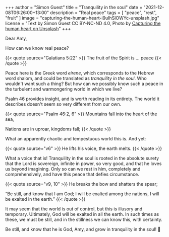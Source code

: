+++
author = "Simon Guest"
title = "Tranquility in the soul"
date = "2021-12-08T06:26:00+13:00"
description = "Real peace"
tags = [ "peace", "rest", "fruit" ]
image = "capturing-the-human-heart-i9uIhSlOWYc-unsplash.jpg"
license = "Text by Simon Guest CC BY-NC-ND 4.0, Photo by [Capturing the human heart on Unsplash](https://unsplash.com/photos/i9uIhSlOWYc)"
+++

Dear Amy,

How can we know real peace?

{{< quote source="Galatians 5:22" >}}
The fruit of the Spirit is ... peace
{{< /quote >}}

Peace here is the Greek word _eirene_, which corresponds to the Hebrew word shalom, and could be translated as _tranquility in the soul_. Who wouldn't want such a thing? But how can we possibly know such a peace in the turbulent and warmongering world in which we live?

Psalm 46 provides insight, and is worth reading in its entirety. The world it describes doesn't seem so very different from our own.

{{< quote source="Psalm 46:2, 6" >}}
Mountains fall into the heart of the sea,  
  
Nations are in uproar, kingdoms fall;
{{< /quote >}}

What an apparently chaotic and tempestuous world this is.  And yet:

{{< quote source="v6" >}}
He lifts his voice, the earth melts.
{{< /quote >}}

What a voice that is! Tranquility in the soul is rooted in the absolute surety that the Lord is sovereign, infinite in power, so very good, and that he loves us beyond imagining. Only so can we rest in him, completely and comprehensively, and have this peace that defies circumstance.

{{< quote source="v9, 10" >}}
He breaks the bow and shatters the spear;  
  
“Be still, and know that I am God; I will be exalted among the nations, I will be exalted in the earth.”
{{< /quote >}}

It may seem that the world is out of control, but this is illusory and temporary.  Ultimately, God will be exalted in all the earth. In such times as these, we must be still, and in the stillness we can know this, with certainty.

Be still, and know that he is God, Amy, and grow in tranquility in the soul! 🙏
